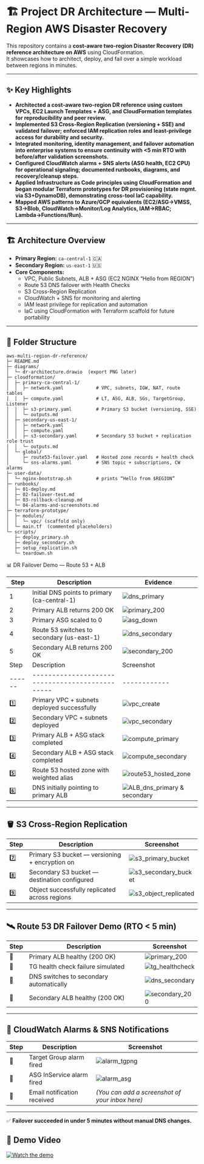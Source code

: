 # 🏗️ Project DR Architecture — Multi-Region AWS Disaster Recovery 

This repository contains a **cost-aware two-region Disaster Recovery (DR) reference architecture on AWS** using CloudFormation.  
It showcases how to architect, deploy, and fail over a simple workload between regions in minutes.

---

## ✨ Key Highlights 

- **Architected a cost-aware two-region DR reference using custom VPCs, EC2 Launch Templates + ASG, and CloudFormation templates for reproducibility and peer review.**  
- **Implemented S3 Cross-Region Replication (versioning + SSE) and validated failover; enforced IAM replication roles and least-privilege access for durability and security.**  
- **Integrated monitoring, identity management, and failover automation into enterprise systems to ensure continuity with <5 min RTO with before/after validation screenshots.**  
- **Configured CloudWatch alarms + SNS alerts (ASG health, EC2 CPU) for operational signaling; documented runbooks, diagrams, and recovery/cleanup steps.**  
- **Applied Infrastructure as Code principles using CloudFormation and began modular Terraform prototypes for DR provisioning (state mgmt. via S3+DynamoDB), demonstrating cross-tool IaC capability.**  
- **Mapped AWS patterns to Azure/GCP equivalents (EC2/ASG→VMSS, S3→Blob, CloudWatch→Monitor/Log Analytics, IAM→RBAC; Lambda→Functions/Run).**

---

## 🏗️ Architecture Overview

- **Primary Region:** `ca-central-1` 🇨🇦  
- **Secondary Region:** `us-east-1` 🇺🇸  
- **Core Components:**
  - VPC, Public Subnets, ALB + ASG (EC2 NGINX “Hello from REGION”)
  - Route 53 DNS failover with Health Checks
  - S3 Cross-Region Replication
  - CloudWatch + SNS for monitoring and alerting
  - IAM least privilege for replication and automation
  - IaC using CloudFormation with Terraform scaffold for future portability

---

## 📂 Folder Structure
```
aws-multi-region-dr-reference/
├─ README.md
├─ diagrams/
│  └─ dr-architecture.drawio  (export PNG later)
├─ cloudformation/
│  ├─ primary-ca-central-1/
│  │  ├─ network.yaml            # VPC, subnets, IGW, NAT, route tables
│  │  ├─ compute.yaml            # LT, ASG, ALB, SGs, TargetGroup, Listener
│  │  ├─ s3-primary.yaml         # Primary S3 bucket (versioning, SSE)
│  │  └─ outputs.md
│  ├─ secondary-us-east-1/
│  │  ├─ network.yaml
│  │  ├─ compute.yaml
│  │  ├─ s3-secondary.yaml       # Secondary S3 bucket + replication role trust
│  │  └─ outputs.md
│  └─ global/
│     ├─ route53-failover.yaml   # Hosted zone records + health check
│     └─ sns-alarms.yaml         # SNS topic + subscriptions, CW alarms
├─ user-data/
│  └─ nginx-bootstrap.sh         # prints “Hello from $REGION”
├─ runbooks/
│  ├─ 01-deploy.md
│  ├─ 02-failover-test.md
│  ├─ 03-rollback-cleanup.md
│  └─ 04-alarms-and-screenshots.md
├─ terraform-prototype/
│  ├─ modules/
│  │  └─ vpc/ (scaffold only)
│  └─ main.tf  (commented placeholders)
└─ scripts/
   ├─ deploy_primary.sh
   ├─ deploy_secondary.sh
   ├─ setup_replication.sh
   └─ teardown.sh
```
 📊 DR Failover Demo — Route 53 + ALB

| Step | Description                           | Evidence |
|------|---------------------------------------|-----------|
| 1    | Initial DNS points to primary (ca-central-1) | ![dns_primary](docs/dns_primary.png) |
| 2    | Primary ALB returns 200 OK | ![primary_200](docs/primary_200.png) |
| 3    | Primary ASG scaled to 0 | ![asg_down](docs/asg_down.png) |
| 4    | Route 53 switches to secondary (us-east-1) | ![dns_secondary](docs/dns_secondary.png) |
| 5    | Secondary ALB returns 200 OK | ![secondary_200](docs/secondary_200.png) |
| Step | Description                                   | Screenshot |
|------|-----------------------------------------------|------------|
| 1️⃣ | Primary VPC + subnets deployed successfully   | ![vpc_create](docs/vpc_create.png) |
| 2️⃣ | Secondary VPC + subnets deployed              | ![vpc_secondary](docs/vpc_secondary.png) |
| 3️⃣ | Primary ALB + ASG stack completed             | ![compute_primary](docs/compute_primary.png) |
| 4️⃣ | Secondary ALB + ASG stack completed           | ![compute_secondary](docs/compute_secondary.png) |
| 5️⃣ | Route 53 hosted zone with weighted alias      | ![route53_hosted_zone](docs/route53_hosted_zone.png) |
| 6️⃣ | DNS initially pointing to primary ALB         | ![ALB_dns_primary & secondary](docs/ALB_dns_primary%20&%20secondary.png) |

---

## 🪣 S3 Cross-Region Replication

| Step | Description                                     | Screenshot |
|------|-------------------------------------------------|------------|
| 7️⃣ | Primary S3 bucket — versioning + encryption on  | ![s3_primary_bucket](docs/s3-primary_bucket.png) |
| 8️⃣ | Secondary S3 bucket — destination configured   | ![s3_secondary_bucket](docs/s3-secondary_bucket.png) |
| 9️⃣ | Object successfully replicated across regions | ![s3_object_replicated](docs/s3_object_replicated.png) |

---

## 🛰️ Route 53 DR Failover Demo (RTO < 5 min)

| Step | Description                                    | Screenshot |
|------|-----------------------------------------------|------------|
| 🔹 | Primary ALB healthy (200 OK)                    | ![primary_200](docs/primary_200.png) |
| 🔹 | TG health check failure simulated               | ![tg_healthcheck](docs/tg_healthcheck.png) |
| 🔹 | DNS switches to secondary automatically        | ![dns_secondary](docs/dns_secondary.png) |
| 🔹 | Secondary ALB healthy (200 OK)                 | ![secondary_200](docs/secondary_200.png) |

---

## 📡 CloudWatch Alarms & SNS Notifications

| Step | Description                          | Screenshot |
|------|--------------------------------------|------------|
| 🔸 | Target Group alarm fired              | ![alarm_tgpng](docs/alarm_tgpng.png) |
| 🔸 | ASG InService alarm fired             | ![alarm_asg](docs/alarm_asg.png) |
| 🔸 | Email notification received          | *(You can add a screenshot of your inbox here)* |

---
✅ **Failover succeeded in under 5 minutes without manual DNS changes.**

## 🎥 Demo Video
[![Watch the demo](docs/thumbnail.png)](https://github.com/Manshree-cloud/Project-DR-Architecture/raw/main/docs/aws-dr-failover-demo.mp4)
